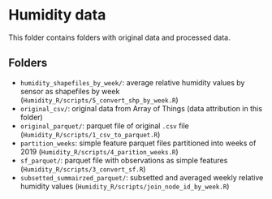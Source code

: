 # Humidity data

This folder contains folders with original data and processed data.

## Folders

- `humidity_shapefiles_by_week/`: average relative humidity values by sensor as shapefiles by week (`Humidity_R/scripts/5_convert_shp_by_week.R`)
- `original_csv/`: original data from Array of Things (data attribution in this folder)
- `original_parquet/`: parquet file of original `.csv` file (`Humidity_R/scripts/1_csv_to_parquet.R`)
- `partition_weeks`: simple feature parquet files partitioned into weeks of 2019 (`Humidity_R/scripts/4_parition_weeks.R`)
- `sf_parquet/`: parquet file with observations as simple features (`Humidity_R/scripts/3_convert_sf.R`)
- `subsetted_summairzed_parquet/`: subsetted and averaged weekly relative humidity values (`Humidity_R/scripts/join_node_id_by_week.R`)
